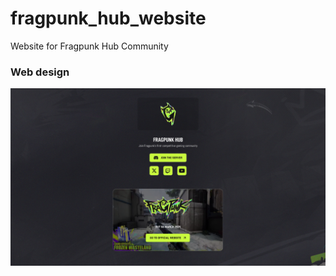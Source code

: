 # fragpunk_hub_website
Website for Fragpunk Hub Community

### Web design
<img alt="design" src="https://raw.githubusercontent.com/sugiiiiii/fragpunk_hub_website/a979d65ac59280baecfd0a3c28e2125462812fc7/assets/preview-current.png" />
